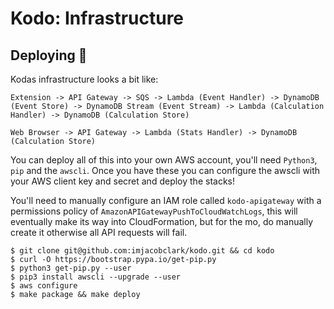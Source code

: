 # Kodo: Infrastructure

## Deploying 🚀

Kodas infrastructure looks a bit like: 

```Extension -> API Gateway -> SQS -> Lambda (Event Handler) -> DynamoDB (Event Store) -> DynamoDB Stream (Event Stream) -> Lambda (Calculation Handler) -> DynamoDB (Calculation Store)```

```Web Browser -> API Gateway -> Lambda (Stats Handler) -> DynamoDB (Calculation Store)```

You can deploy all of this into your own AWS account, you'll need `Python3`, `pip` and the `awscli`. Once you have these you can configure the awscli with your AWS client key and secret and deploy the stacks!

You'll need to manually configure an IAM role called `kodo-apigateway` with a permissions policy of `AmazonAPIGatewayPushToCloudWatchLogs`, this will eventually make its way into CloudFormation, but for the mo, do manually create it otherwise all API requests will fail.

```shell
$ git clone git@github.com:imjacobclark/kodo.git && cd kodo
$ curl -O https://bootstrap.pypa.io/get-pip.py
$ python3 get-pip.py --user
$ pip3 install awscli --upgrade --user
$ aws configure
$ make package && make deploy
```